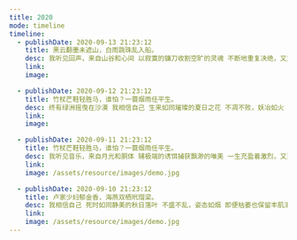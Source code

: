 ```yaml
---
title: 2020
mode: timeline
timeline: 
  - publishDate: 2020-09-13 21:23:12
    title: 黑云翻墨未遮山，白雨跳珠乱入船。
    desc: 我听见回声，来自山谷和心间 以寂寞的镰刀收割空旷的灵魂 不断地重复决绝，又重复幸福
    link: 
    image: 

  - publishDate: 2020-09-12 21:23:12
    title: 竹杖芒鞋轻胜马，谁怕？一蓑烟雨任平生。
    desc: 终有绿洲摇曳在沙漠 我相信自己 生来如同璀璨的夏日之花 不凋不败，妖冶如火 承受心跳的负荷和呼吸的累赘 乐此不疲
    link: 
    image: 

  - publishDate: 2020-09-11 21:23:12
    title: 竹杖芒鞋轻胜马，谁怕？一蓑烟雨任平生。
    desc: 我听见音乐，来自月光和胴体 辅极端的诱饵捕获飘渺的唯美 一生充盈着激烈，又充盈着纯然 总有回忆贯穿于世间
    link: 
    image: /assets/resource/images/demo.jpg

  - publishDate: 2020-09-10 21:23:12
    title: 卢家少妇郁金香，海燕双栖玳瑁梁。
    desc: 我相信自己 死时如同静美的秋日落叶 不盛不乱，姿态如烟 即便枯萎也保留丰肌清骨的傲然 玄之又玄
    link: 
    image: /assets/resource/images/demo.jpg
---
```

